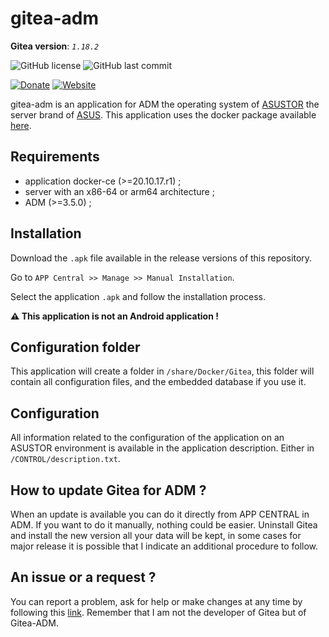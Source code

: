 # gitea-adm

__Gitea version__: _`1.18.2`_

![GitHub license](https://img.shields.io/badge/license-GPL--3.0-%23fe7d37) ![GitHub last commit](https://img.shields.io/github/last-commit/EndMove/gitea-adm)

[![Donate][link-icon-coffee]][link-paypal-me] [![Website][link-icon-website]][link-website]

[link-icon-coffee]: https://img.shields.io/badge/%E2%98%95-Buy%20me%20a%20cup%20of%20coffee-991481.svg
[link-paypal-me]: https://www.paypal.me/EndMove/2.5eur
[link-icon-website]: https://img.shields.io/badge/%F0%9F%92%BB-My%20Web%20Site-0078D4.svg
[link-website]: https://www.endmove.eu/

gitea-adm is an application for ADM the operating system of [ASUSTOR](https://www.asustor.com/) the server brand of [ASUS](https://www.asus.com/).
This application uses the docker package available [here](https://github.com/go-gitea/gitea).

## Requirements

- application docker-ce (>=20.10.17.r1) ;
- server with an x86-64 or arm64 architecture ;
- ADM (>=3.5.0) ;

## Installation

Download the `.apk` file available in the release versions
of this repository.

Go to `APP Central >> Manage >> Manual Installation`.

Select the application `.apk` and follow the installation process.

__:warning: This application is not an Android application !__

## Configuration folder

This application will create a folder in `/share/Docker/Gitea`, this folder will contain all configuration files, and the embedded database if you use it.

## Configuration

All information related to the configuration of the application on an ASUSTOR environment is available in the application description. Either in `/CONTROL/description.txt`.

## How to update Gitea for ADM ?

When an update is available you can do it directly from APP CENTRAL in ADM. If you want to do it manually, nothing could be easier. Uninstall Gitea and install the new version all your data will be kept, in some cases for major release it is possible that I indicate an additional procedure to follow.

## An issue or a request ?

You can report a problem, ask for help or make changes at any time by following this [link](https://github.com/EndMove/gitea-adm/issues/new). Remember that I am not the developer of Gitea but of Gitea-ADM.